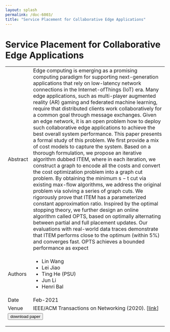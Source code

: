 ```yaml
---
layout: splash
permalink: /doc-6003/
title: "Service Placement for Collaborative Edge Applications"
---
```


# Service Placement for Collaborative Edge Applications

<table>
    <tbody>
    <tr>
        <td>Abstract</td>
        <td>Edge computing is emerging as a promising computing paradigm for supporting next-generation applications that rely on low-latency network connections in the Internet-ofThings (IoT) era. Many edge applications, such as multi-player augmented reality (AR) gaming and federated machine learning, require that distributed clients work collaboratively for a common goal through message exchanges. Given an edge network, it is an open problem how to deploy such collaborative edge applications to achieve the best overall system performance. This paper presents a formal study of this problem. We first provide a mix of cost models to capture the system. Based on a thorough formulation, we propose an iterative algorithm dubbed ITEM, where in each iteration, we construct a graph to encode all the costs and convert the cost optimization problem into a graph cut problem. By obtaining the minimum s − t cut via existing max-flow algorithms, we address the original problem via solving a series of graph cuts. We rigorously prove that ITEM has a parameterized constant approximation ratio. Inspired by the optimal stopping theory, we further design an online algorithm called OPTS, based on optimally alternating between partial and full placement updates. Our evaluations with real-world data traces demonstrate that ITEM performs close to the optimum (within 5%) and converges fast. OPTS achieves a bounded performance as expect</td>
    </tr>
    <tr>
        <td>Authors</td>
        <td>
            <ul>
                <li>Lin Wang</li>
                <li>Lei Jiao</li>
                <li>Ting He (PSU)</li>
                <li>Jun Li</li>
                <li>Henri Bal</li>
            </ul>
        </td>
    </tr>
    <tr>
        <td>Date</td>
        <td>Feb-2021</td>
    </tr>
    <tr>
        <td>Venue</td>
        <td>IEEE/ACM Transactions on Networking (2020). [<a href="https://ieeexplore.ieee.org/document/9212591">link</a>]</td>
    </tr>
        <tr>
            <td colspan="2">
                <form method="get" action="https://ieeexplore.ieee.org/document/9212591">
                    <button type="submit">download paper</button>
                </form>
            </td>
        </tr>
    </tbody>
</table>
